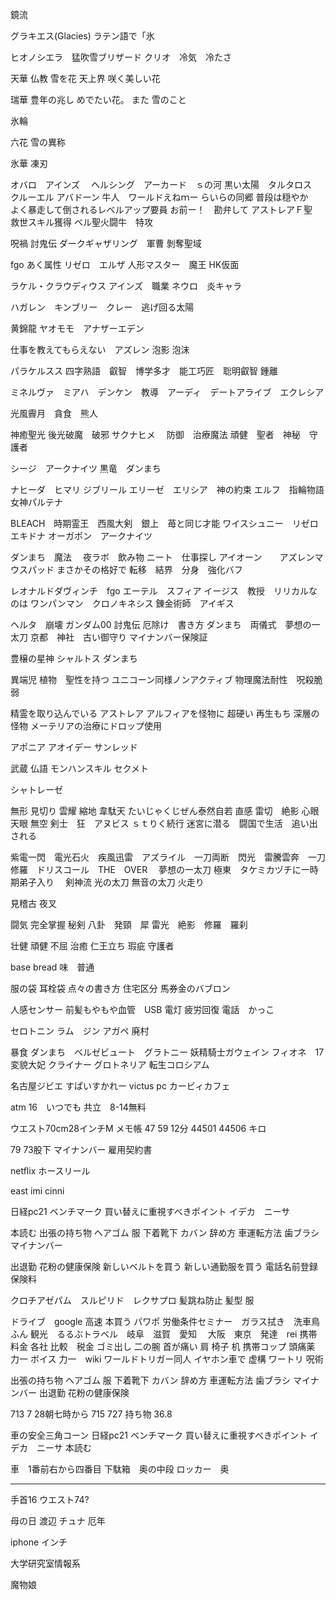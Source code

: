鏡流

グラキエス(Glacies) ラテン語で「氷

ヒオノシエラ　猛吹雪ブリザード
クリオ　冷気　冷たさ

天華
仏教 雪を花 天上界 咲く美しい花

瑞華
豊年の兆し めでたい花。 また 雪のこと

氷輪

六花
雪の異称

氷華
凍刃









オバロ　アインズ　
ヘルシング　アーカード　ｓの河
黒い太陽　タルタロス　クルーエル
アバドーン
牛人　ワールドえねｍー
らいらの同郷
普段は穏やか　
よく暴走して倒されるレベルアップ要員
お前ー！　勘弁して
アストレアＦ聖　救世スキル獲得
ベル聖火闘牛　特攻

呪禍
討鬼伝
ダークギャザリング　軍曹
剝奪聖域




fgo あく属性
リゼロ　エルザ
人形マスター　魔王
HK仮面

ラケル・クラウディウス
アインズ　職業
ネウロ　炎キャラ

ハガレン　キンブリー　クレー　逃げ回る太陽

黄錦龍
ヤオモモ　アナザーエデン　

仕事を教えてもらえない　アズレン 泡影 泡沫

パラケルスス
四字熟語　叡智　博学多才　能工巧匠　聡明叡智
鍾離

ミネルヴァ　ミアハ　デンケン　教導　アーディ　デートアライブ　エクレシア

光風霽月　貪食　熊人　


神癒聖光
後光破魔　破邪
サクナヒメ　
防御　治療魔法
頑健　聖者　神秘　守護者

シージ　アークナイツ
黒竜　ダンまち　

ナヒーダ　ヒマリ
ジブリール
エリーゼ　エリシア　神の約束
エルフ　指輪物語
女神パルテナ

BLEACH　時期霊王　西風大剣　銀上　苺と同じ才能
ワイスシュニー　リゼロエキドナ
オーガポン　アークナイツ

ダンまち　魔法　
夜ラボ　飲み物
ニート　仕事探し
アイオーン　　アズレンマウスパッド
まさかその格好で
転移　結界　分身　強化バフ

レオナルドダヴィンチ　fgo
エーテル　スフィア
イージス　教授　リリカルなのは
ワンパンマン　クロノキネシス
錬金術師　アイギス


ヘルタ　崩壊
ガンダム00
討鬼伝
厄除け　書き方
ダンまち　両儀式　夢想の一太刀
京都　神社　古い御守り
マイナンバー保険証

豊穣の星神
シャルトス
ダンまち

異端児
植物　聖性を持つ
ユニコーン同様ノンアクティブ
物理魔法耐性　呪殺脆弱

精霊を取り込んでいる
アストレア
アルフィアを怪物に
超硬い
再生もち
深層の怪物
メーテリアの治療にドロップ使用

アポニア
アオイデー
サンレッド


武蔵
仏語
モンハンスキル
セクメト

シャトレーゼ

無形
見切り
雲耀
縮地
韋駄天
たいじゃくじぜん泰然自若
直感
雷切　絶影
心眼
天眼
無空
剣士　狂　アヌビス
ｓｔりく続行
迷宮に潜る　闘国で生活　追い出される

紫電一閃　電光石火　疾風迅雷　アズライル　一刀両断　閃光　雷騰雲奔　一刀修羅　ドリスコール　THE　OVER　
夢想の一太刀
極東　タケミカヅチに一時期弟子入り　
剣神流
光の太刀
無音の太刀
火走り　

見稽古
夜叉

闘気
完全掌握
秘剣
八卦　発頸　犀
雷光　絶影　修羅　羅刹


壮健
頑健
不屈
治癒
仁王立ち
瑕疵
守護者

base bread 味　普通

服の袋
耳栓袋
点々の書き方
住宅区分
馬券金のバブロン

人感センサー
前髪もやもや血管　USB
電灯
疲労回復
電話　かっこ



セロトニン
ラム　ジン
アガペ
廃村

暴食
ダンまち　ベルゼビュート　グラトニー
妖精騎士ガウェイン
フィオネ　17
変貌大妃
クライナー
グロトネリア
転生コロシアム


名古屋ジビエ
すぱいすかれー
victus pc
カービィカフェ


atm
16　いつでも
共立　8-14無料

ウエスト70cm28インチM
メモ帳
47  59 12分
44501 44506 キロ

79 73股下
マイナンバー
雇用契約書


netflix
ホースリール

east imi
cinni

日経pc21 ベンチマーク
買い替えに重視すべきポイント
イデカ　ニーサ

本読む
出張の持ち物
ヘアゴム
服
下着靴下
カバン
辞め方
車運転方法
歯ブラシ
マイナンバー

出退勤
花粉の健康保険
新しいベルトを買う
新しい通勤服を買う
電話名前登録
保険料

クロチアゼパム　スルピリド　レクサプロ
髪跳ね防止 髪型 服 


ドライブ　google 高速 本買う パワポ
労働条件セミナー　ガラス拭き　洗車鳥ふん
観光　るるぶトラベル　岐阜　滋賀　愛知
　大阪　東京　発達　rei
携帯料金 各社 比較　税金 ゴミ出し 二の腕
  首が痛い 肩 椅子 机 携帯コップ 頭痛薬
力一 ボイス 力一　wiki
ワールドトリガー同人
イヤホン車で 虚構 ワートリ 呪術

出張の持ち物
ヘアゴム
服
下着靴下
カバン
辞め方
車運転方法
歯ブラシ
マイナンバー
出退勤
花粉の健康保険

713
7 28朝七時から
715
727
持ち物
36.8

車の安全三角コーン
日経pc21 ベンチマーク
買い替えに重視すべきポイント
イデカ　ニーサ
本読む

車　1番前右から四番目
下駄箱　奥の中段
ロッカー　奥


-----------------------------


手首16
ウエスト74?


母の日
渡辺
チュナ
厄年


iphone インチ

大学研究室情報系

魔物娘
